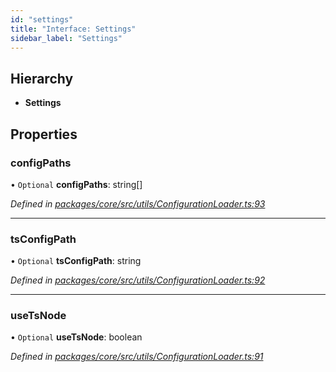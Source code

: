 ```yaml
---
id: "settings"
title: "Interface: Settings"
sidebar_label: "Settings"
---
```


## Hierarchy

* **Settings**

## Properties

### configPaths

• `Optional` **configPaths**: string[]

*Defined in [packages/core/src/utils/ConfigurationLoader.ts:93](https://github.com/mikro-orm/mikro-orm/blob/4249b052e/packages/core/src/utils/ConfigurationLoader.ts#L93)*

___

### tsConfigPath

• `Optional` **tsConfigPath**: string

*Defined in [packages/core/src/utils/ConfigurationLoader.ts:92](https://github.com/mikro-orm/mikro-orm/blob/4249b052e/packages/core/src/utils/ConfigurationLoader.ts#L92)*

___

### useTsNode

• `Optional` **useTsNode**: boolean

*Defined in [packages/core/src/utils/ConfigurationLoader.ts:91](https://github.com/mikro-orm/mikro-orm/blob/4249b052e/packages/core/src/utils/ConfigurationLoader.ts#L91)*
